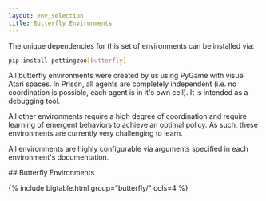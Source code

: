 ```yaml
---
layout: env_selection
title: Butterfly Environments
---
```

<div class="selection-content" markdown="1">

The unique dependencies for this set of environments can be installed via:

````bash
pip install pettingzoo[butterfly]
````

All butterfly environments were created by us using PyGame with visual Atari spaces. In Prison, all agents are completely independent (i.e. no coordination is possible, each agent is in it's own cell). It is intended as a debugging tool.

All other environments require a high degree of coordination and require learning of emergent behaviors to achieve an optimal policy. As such, these environments are currently very challenging to learn.

All environments are highly configurable via arguments specified in each environment's documentation.

</div>
<div class="selection-table-container" markdown="1">
## Butterfly Environments

{% include bigtable.html group="butterfly/" cols=4 %}
</div>